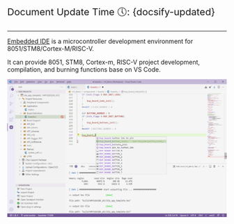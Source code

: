 
<p style="font-size: 22px;">Document Update Time 🕔: {docsify-updated}</p>

***

[Embedded IDE](https://marketplace.visualstudio.com/items?itemName=CL.eide) is a microcontroller development environment for 8051/STM8/Cortex-M/RISC-V. 

It can provide 8051, STM8, Cortex-m, RISC-V project development, compilation, and burning functions base on VS Code.

![preview](./preview.png)


